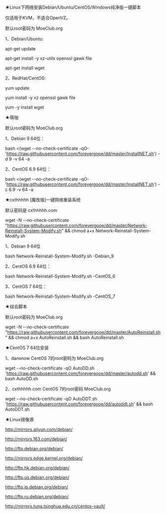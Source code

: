 ★Linux下网络安装Debian/Ubuntu/CentOS/Windows纯净版一键脚本

仅适用于KVM，不适合OpenVZ。

默认root密码为 MoeClub.org

1、Debian/Ubuntu:

apt-get update

apt-get install -y xz-utils openssl gawk file


apt-get install wget


2、RedHat/CentOS:

yum update

yum install -y xz openssl gawk file


yum -y install wget


★萌咖

默认root密码为 MoeClub.org


1、Debian 9 64位：

bash <(wget --no-check-certificate -qO- 'https://raw.githubusercontent.com/forevergooe/dd/master/InstallNET.sh') -d 9 -v 64 -a


2、CentOS 6.9 64位：

bash <(wget --no-check-certificate -qO- 'https://raw.githubusercontent.com/forevergooe/dd/master/InstallNET.sh') -c 6.9 -v 64 -a


★cxthhhhh [魔改版]一键网络重装系统

默认密码是 cxthhhhh.com

wget -N --no-check-certificate "https://raw.githubusercontent.com/forevergooe/dd/master/Network-Reinstall-System-Modify.sh" && chmod a+x Network-Reinstall-System-Modify.sh


1、Debian 9 64位

bash Network-Reinstall-System-Modify.sh -Debian_9

2、CentOS 6.9 64位：

bash Network-Reinstall-System-Modify.sh -CentOS_6

3、CentOS 7 64位：

bash Network-Reinstall-System-Modify.sh -CentOS_7



★综合脚本

默认root密码为 MoeClub.org

wget -N --no-check-certificate "https://raw.githubusercontent.com/forevergooe/dd/master/AutoReinstall.sh" && chmod a+x AutoReinstall.sh && bash AutoReinstall.sh



★CentOS 7 64位安装


1、dansnow              CentOS 7的root密码为 MoeClub.org

wget --no-check-certificate -qO AutoDD.sh 'https://raw.githubusercontent.com/forevergooe/dd/master/autodd.sh' && bash AutoDD.sh


2、cxthhhhh.com      CentOS 7的root密码 MoeClub.org

wget --no-check-certificate -qO AutoDDT.sh 'https://raw.githubusercontent.com/forevergooe/dd/autoddt.sh' && bash AutoDDT.sh


★Linux镜像源

http://mirrors.aliyun.com/debian/

http://mirrors.163.com/debian/

http://ftp.debian.org/debian/

http://mirrors.edge.kernel.org/debian/

http://ftp.hk.debian.org/debian/

http://ftp.us.debian.org/debian/

http://ftp.jp.debian.org/debian/

http://ftp.ru.debian.org/debian/

http://mirrors.tuna.tsinghua.edu.cn/centos-vault/



